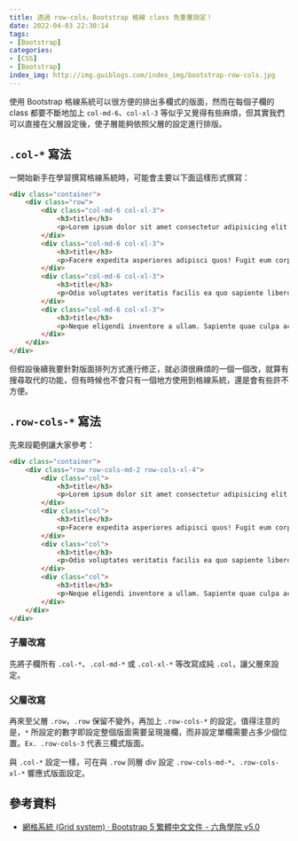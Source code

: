 ```yaml
---
title: 透過 row-cols，Bootstrap 格線 class 免重覆設定！
date: 2022-04-03 22:30:14
tags:
- [Bootstrap]
categories:
- [CSS]
- [Bootstrap]
index_img: http://img.guiblogs.com/index_img/bootstrap-row-cols.jpg
---
```


使用 Bootstrap 格線系統可以很方便的排出多欄式的版面，然而在每個子欄的 class 都要不斷地加上 `col-md-6`、`col-xl-3` 等似乎又覺得有些麻煩，但其實我們可以直接在父層設定後，使子層能夠依照父層的設定進行排版。

<!-- more -->

## `.col-*` 寫法

一開始新手在學習撰寫格線系統時，可能會主要以下面這樣形式撰寫：

``` HTML
<div class="container">
    <div class="row">
        <div class="col-md-6 col-xl-3">
            <h3>title</h3>
            <p>Lorem ipsum dolor sit amet consectetur adipisicing elit. Esse recusandae saepe sed et laborum. Odit, impedit a aliquid cupiditate soluta fugiat reprehenderit ducimus excepturi cum dolores dolore quae quia enim!</p>
        </div>
        <div class="col-md-6 col-xl-3">
            <h3>title</h3>
            <p>Facere expedita asperiores adipisci quos! Fugit eum corporis qui doloremque quia pariatur deserunt eligendi numquam, iste, possimus cumque quam repellat molestias temporibus. Veritatis quas molestiae autem hic? A, nostrum possimus?</p>
        </div>
        <div class="col-md-6 col-xl-3">
            <h3>title</h3>
            <p>Odio voluptates veritatis facilis ea quo sapiente libero iusto necessitatibus, quibusdam suscipit corporis sunt nisi officiis natus aspernatur beatae eos eaque possimus dolor alias perferendis. Distinctio cum placeat impedit laboriosam.</p>
        </div>
        <div class="col-md-6 col-xl-3">
            <h3>title</h3>
            <p>Neque eligendi inventore a ullam. Sapiente quae culpa accusantium numquam, earum cupiditate alias dignissimos eos dolor minus sed repudiandae eaque amet quibusdam nulla vero repellat at? Et cumque veniam nulla?</p>
        </div>
    </div>
</div>
```

但假設後續我要針對版面排列方式進行修正，就必須很麻煩的一個一個改，就算有搜尋取代的功能，但有時候也不會只有一個地方使用到格線系統，還是會有些許不方便。

## `.row-cols-*` 寫法

先來段範例讓大家參考：

``` HTML
<div class="container">
    <div class="row row-cols-md-2 row-cols-xl-4">
        <div class="col">
            <h3>title</h3>
            <p>Lorem ipsum dolor sit amet consectetur adipisicing elit. Esse recusandae saepe sed et laborum. Odit, impedit a aliquid cupiditate soluta fugiat reprehenderit ducimus excepturi cum dolores dolore quae quia enim!</p>
        </div>
        <div class="col">
            <h3>title</h3>
            <p>Facere expedita asperiores adipisci quos! Fugit eum corporis qui doloremque quia pariatur deserunt eligendi numquam, iste, possimus cumque quam repellat molestias temporibus. Veritatis quas molestiae autem hic? A, nostrum possimus?</p>
        </div>
        <div class="col">
            <h3>title</h3>
            <p>Odio voluptates veritatis facilis ea quo sapiente libero iusto necessitatibus, quibusdam suscipit corporis sunt nisi officiis natus aspernatur beatae eos eaque possimus dolor alias perferendis. Distinctio cum placeat impedit laboriosam.</p>
        </div>
        <div class="col">
            <h3>title</h3>
            <p>Neque eligendi inventore a ullam. Sapiente quae culpa accusantium numquam, earum cupiditate alias dignissimos eos dolor minus sed repudiandae eaque amet quibusdam nulla vero repellat at? Et cumque veniam nulla?</p>
        </div>
    </div>
</div>
```

### 子層改寫

先將子欄所有 `.col-*`、`.col-md-*` 或 `.col-xl-*` 等改寫成純 `.col`，讓父層來設定。

### 父層改寫

再來至父層 `.row`，`.row` 保留不變外，再加上 `.row-cols-*` 的設定。值得注意的是，`*` 所設定的數字即設定整個版面需要呈現幾欄，而非設定單欄需要占多少個位置。`Ex. .row-cols-3` 代表三欄式版面。

與 `.col-*` 設定一樣，可在與 `.row` 同層 div 設定 `.row-cols-md-*`、`.row-cols-xl-*` 響應式版面設定。

## 參考資料

* [網格系統 (Grid system) · Bootstrap 5 繁體中文文件 - 六角學院 v5.0](https://bootstrap5.hexschool.com/docs/5.0/layout/grid/)